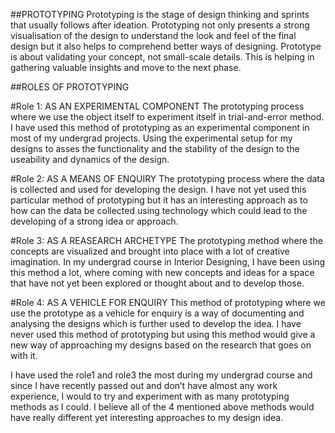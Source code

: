 ##PROTOTYPING
Prototyping is the stage of design thinking and sprints that usually follows after ideation.  Prototyping not only presents a strong visualisation of the design to understand the look and feel of the final design but it also helps to comprehend better ways of designing. Prototype is about validating your concept, not small-scale details. This is helping in gathering valuable insights and move to the next phase. 

##ROLES OF PROTOTYPING

#Role 1: AS AN EXPERIMENTAL COMPONENT
The prototyping process where we use the object itself to experiment itself in trial-and-error method. I have used this method of prototyping as an experimental component in most of my undergrad projects. Using the experimental setup for my designs to asses the functionality and the stability of the design to the useability and dynamics of the design.

#Role 2: AS A MEANS OF ENQUIRY
The prototyping process where the data is collected and used for developing the design. I have not yet used this particular method of prototyping but it has an interesting approach as to how can the data be collected using technology which could lead to the developing of a strong idea or approach.

#Role 3: AS A REASEARCH ARCHETYPE
The prototyping method where the concepts are visualized and brought into place with a lot of creative imagination. In my undergrad course in Interior Designing, I have been using this method a lot, where coming with new concepts and ideas for a space that have not yet been explored or thought about and to develop those.

#Role 4: AS A VEHICLE FOR ENQUIRY
This method of prototyping where we use the prototype as a vehicle for enquiry is a way of documenting and analysing the designs which is further used to develop the idea. I have never used this method of prototyping but using this method would give a new way of approaching my designs based on the research that goes on with it.

I have used the role1 and role3 the most during my undergrad course and since I have recently passed out and don’t have almost any work experience, I would to try and experiment with as many prototyping methods as I could. I believe all of the 4 mentioned above methods would have really different yet interesting approaches to my design idea.
